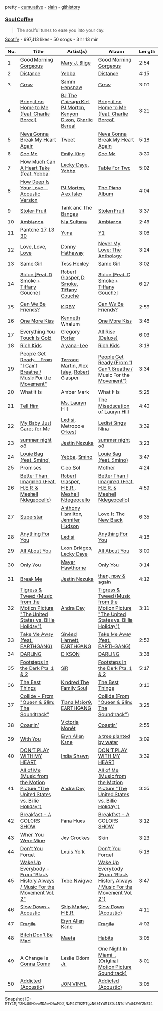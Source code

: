 pretty - [cumulative](/playlists/cumulative/37i9dQZF1DXaXDsfv6nvZ5.md) - [plain](/playlists/plain/37i9dQZF1DXaXDsfv6nvZ5) - [githistory](https://github.githistory.xyz/mackorone/spotify-playlist-archive/blob/main/playlists/plain/37i9dQZF1DXaXDsfv6nvZ5)

### [Soul Coffee](https://open.spotify.com/playlist/37i9dQZF1DXaXDsfv6nvZ5)

> The soulful tunes to ease you into your day.

[Spotify](https://open.spotify.com/user/spotify) - 697,413 likes - 50 songs - 3 hr 13 min

| No. | Title | Artist(s) | Album | Length |
|---|---|---|---|---|
| 1 | [Good Morning Gorgeous](https://open.spotify.com/track/77z6mJeFcHlRWVfbOdBCtc) | [Mary J\. Blige](https://open.spotify.com/artist/1XkoF8ryArs86LZvFOkbyr) | [Good Morning Gorgeous](https://open.spotify.com/album/0mDZswykT2LDXe3YGWZgbc) | 2:54 |
| 2 | [Distance](https://open.spotify.com/track/08W9Md8HXeJrx3omSQE2NF) | [Yebba](https://open.spotify.com/artist/1ooV8YZC1KbpEcrmI8WH0F) | [Distance](https://open.spotify.com/album/5CMAmUz6cXCAyOutxsyYXC) | 4:15 |
| 3 | [Grow](https://open.spotify.com/track/3jPd7hIM0feCje8ZbVu6en) | [Samm Henshaw](https://open.spotify.com/artist/1Q2mS59tFYLm2KGFoCgWN4) | [Grow](https://open.spotify.com/album/3wzVULwHGvLkwiDdTMGQMZ) | 3:00 |
| 4 | [Bring it on Home to Me \(feat\. Charlie Bereal\)](https://open.spotify.com/track/578ziqCj8ieyz7NLrZ31km) | [BJ The Chicago Kid](https://open.spotify.com/artist/07d5etnpjriczFBB8pxmRe), [PJ Morton](https://open.spotify.com/artist/2FMOHE79X98yptp4RpPrt7), [Kenyon Dixon](https://open.spotify.com/artist/5AzjednUL6MFJP0dBic3be), [Charlie Bereal](https://open.spotify.com/artist/2uMEr7c0zWQrtoAzebTMsa) | [Bring it on Home to Me \(feat\. Charlie Bereal\)](https://open.spotify.com/album/54tJsoenzgUlUokisFrWVA) | 3:21 |
| 5 | [Neva Gonna Break My Heart Again](https://open.spotify.com/track/7c9d8GYjOixUL7I3o2BJn0) | [Tweet](https://open.spotify.com/artist/6zDBeei6hHRiZdAJ6zoTCo) | [Neva Gonna Break My Heart Again](https://open.spotify.com/album/4GiaM3A5j9Yll69ESxGKyE) | 5:18 |
| 6 | [See Me](https://open.spotify.com/track/0vtDLpnv8weWM33Wn29rXo) | [Emily King](https://open.spotify.com/artist/6jlWj6y00bMQt8XoKuCjyZ) | [See Me](https://open.spotify.com/album/1fQgwNgiENNE3XDpTjDFXd) | 3:30 |
| 7 | [How Much Can A Heart Take \(feat\. Yebba\)](https://open.spotify.com/track/5SFssNXGjeOxdAnECfgttm) | [Lucky Daye](https://open.spotify.com/artist/5Vuvs6Py2JRU7WiFDVsI7J), [Yebba](https://open.spotify.com/artist/1ooV8YZC1KbpEcrmI8WH0F) | [Table For Two](https://open.spotify.com/album/0OPKA9Mrv6JFrTjC0KpvdT) | 5:02 |
| 8 | [How Deep Is Your Love \- Acoustic Version](https://open.spotify.com/track/1iovqTYo2kvTWRGhRQPDPV) | [PJ Morton](https://open.spotify.com/artist/2FMOHE79X98yptp4RpPrt7), [Alex Isley](https://open.spotify.com/artist/7E2ioKxoxI2J94tUkIx6As) | [The Piano Album](https://open.spotify.com/album/3pjx1tSQJ60Zk1drGGf3RW) | 4:04 |
| 9 | [Stolen Fruit](https://open.spotify.com/track/5hax6joZydQKWNE55uQAgF) | [Tank and The Bangas](https://open.spotify.com/artist/5cAtakaadWHJLxmGKrKcX7) | [Stolen Fruit](https://open.spotify.com/album/7lz4nwWwfRplCq1ts5NmVv) | 3:37 |
| 10 | [Ambience](https://open.spotify.com/track/1o2DoGaoIMHOqkB5XwCsrt) | [Nia Sultana](https://open.spotify.com/artist/1L8An7RfJbMW7zBy2fE0Tz) | [Ambience](https://open.spotify.com/album/3HuyQxn9Fefhl7jxYZAnzE) | 2:48 |
| 11 | [Pantone 17 13 30](https://open.spotify.com/track/2GeR7M97pCrWrMh8d6BlrF) | [Yuna](https://open.spotify.com/artist/3kHVioJpVxlazAAKQ64pC1) | [Y1](https://open.spotify.com/album/0xlpkNFvbonkCBiAZu0AdM) | 3:06 |
| 12 | [Love, Love, Love](https://open.spotify.com/track/3Tc6dHggtSaZqlKRhzkeub) | [Donny Hathaway](https://open.spotify.com/artist/0HU0U9kdXEHZVxUNbuQe8S) | [Never My Love: The Anthology](https://open.spotify.com/album/4kINvyMdIqyuXAtpoCKGIO) | 3:24 |
| 13 | [Same Girl](https://open.spotify.com/track/7oKmQiRPMWLrhp1vhlmTRn) | [Tess Henley](https://open.spotify.com/artist/6LWofoi18999gZK0EgVSjv) | [Same Girl](https://open.spotify.com/album/10OwB6QTpEQdFOQZyFeLvr) | 3:02 |
| 14 | [Shine \[Feat\. D Smoke + Tiffany Gouché\]](https://open.spotify.com/track/2mHenqaNpcU7q3JP4V4Oee) | [Robert Glasper](https://open.spotify.com/artist/5cM1PvItlR21WUyBnsdMcn), [D Smoke](https://open.spotify.com/artist/23rK0hajv5ix2yPM4IIgOo), [Tiffany Gouché](https://open.spotify.com/artist/2IEnjZsVDEPKUTxNinyqba) | [Shine \[Feat\. D Smoke + Tiffany Gouché\]](https://open.spotify.com/album/7tOJroeUUAj21SaBgC1DZe) | 6:27 |
| 15 | [Can We Be Friends?](https://open.spotify.com/track/0dQ5ByUHcI2ngYfUhCqNLP) | [KIRBY](https://open.spotify.com/artist/5lcDGoJUr5WY5bCFAfYbCU) | [Can We Be Friends?](https://open.spotify.com/album/5HqBHeAw3CNbWqu4U3aw6o) | 2:56 |
| 16 | [One More Kiss](https://open.spotify.com/track/5PEvIq7hMnnE85qphra5Oa) | [Kenneth Whalum](https://open.spotify.com/artist/2lnrl1gyJvhaFtNIIRnB16) | [One More Kiss](https://open.spotify.com/album/1qufygTBLF7OnpyRKoj87R) | 3:46 |
| 17 | [Everything You Touch Is Gold](https://open.spotify.com/track/38eB2BbrR7PLK7zyQYgBDx) | [Gregory Porter](https://open.spotify.com/artist/06nevPmNVfWUXyZkccahL8) | [All Rise \(Deluxe\)](https://open.spotify.com/album/5jQuMxOb3r5BPmSDke93hy) | 6:03 |
| 18 | [Rich Kids](https://open.spotify.com/track/7n7ZuzfTUJEvo7cZJVvCwd) | [Aiyana\-Lee](https://open.spotify.com/artist/2IZXxSIGhFtkHJyMh6UTln) | [Rich Kids](https://open.spotify.com/album/7xKUg94LStzFMZzbVBlWkK) | 3:18 |
| 19 | [People Get Ready \- From "I Can't Breathe / Music For the Movement"](https://open.spotify.com/track/3LERAXOWvNVreOnYySWU7U) | [Terrace Martin](https://open.spotify.com/artist/7MNEVabc4cs19CbzAFZmXz), [Alex Isley](https://open.spotify.com/artist/7E2ioKxoxI2J94tUkIx6As), [Robert Glasper](https://open.spotify.com/artist/5cM1PvItlR21WUyBnsdMcn) | [People Get Ready \(From "I Can't Breathe / Music For the Movement"\)](https://open.spotify.com/album/0MmKsaUxCz8XZrwKoLSFDG) | 3:34 |
| 20 | [What It Is](https://open.spotify.com/track/2CJfHjywgcczXQi6Dosw8Q) | [Amber Mark](https://open.spotify.com/artist/0tbeZu9lv8YEKSQ9tZSslu) | [What It Is](https://open.spotify.com/album/3v6186rgsWFvZxf0Sj7DHS) | 5:25 |
| 21 | [Tell Him](https://open.spotify.com/track/7iCs98iS5n6KCI4q3H7zp9) | [Ms\. Lauryn Hill](https://open.spotify.com/artist/2Mu5NfyYm8n5iTomuKAEHl) | [The Miseducation of Lauryn Hill](https://open.spotify.com/album/1BZoqf8Zje5nGdwZhOjAtD) | 4:40 |
| 22 | [My Baby Just Cares for Me](https://open.spotify.com/track/63GvtdKbAbi2feQxp0DBpA) | [Ledisi](https://open.spotify.com/artist/60ciIY5MouLc2Y9n34DJdA), [Metropole Orkest](https://open.spotify.com/artist/7JYdpWAsiqzrmMB3qxkEbI) | [Ledisi Sings Nina](https://open.spotify.com/album/0uRNGjcdUeOG9aekGr1cvc) | 3:39 |
| 23 | [summer night o8](https://open.spotify.com/track/2yrhCmYZKJHpOFk8OW2rjU) | [Justin Nozuka](https://open.spotify.com/artist/1uquUYtkdKei0zuhBY9P0t) | [summer night o8](https://open.spotify.com/album/38xjiy0KkjzCzz7P9WJHAw) | 3:23 |
| 24 | [Louie Bag \(feat\. Smino\)](https://open.spotify.com/track/01foHKHazVkkbW9hcAY2X4) | [Yebba](https://open.spotify.com/artist/1ooV8YZC1KbpEcrmI8WH0F), [Smino](https://open.spotify.com/artist/1ybINI1qPiFbwDXamRtwxD) | [Louie Bag \(feat\. Smino\)](https://open.spotify.com/album/5YSsyOHQhrpqYW32YvGtMQ) | 3:47 |
| 25 | [Promises](https://open.spotify.com/track/6aQ7nlAEOhhRnsHi6eY0zT) | [Cleo Sol](https://open.spotify.com/artist/3ETLPQkcEd7z4k3IbZmXMq) | [Mother](https://open.spotify.com/album/3cDl7l5FGQi93NgtqFR1gR) | 4:24 |
| 26 | [Better Than I Imagined \(Feat\. H.E.R\. & Meshell Ndegeocello\)](https://open.spotify.com/track/04vYVsWbhkQaTLx2kgVNks) | [Robert Glasper](https://open.spotify.com/artist/5cM1PvItlR21WUyBnsdMcn), [H.E.R.](https://open.spotify.com/artist/3Y7RZ31TRPVadSFVy1o8os), [Meshell Ndegeocello](https://open.spotify.com/artist/0uZRjholJ0fVC2J9EvnYnj) | [Better Than I Imagined \(Feat\. H.E.R\. & Meshell Ndegeocello\)](https://open.spotify.com/album/2AS4H3CIUtrIzrK1UbsvWW) | 4:59 |
| 27 | [Superstar](https://open.spotify.com/track/0PKcHf6NgPitUVFwzKnz3c) | [Anthony Hamilton](https://open.spotify.com/artist/2DzRMyWgjuMbYvt5BLbpCo), [Jennifer Hudson](https://open.spotify.com/artist/35GL8Cu2GKTcHzKGi75xl5) | [Love Is The New Black](https://open.spotify.com/album/1CHYpX14nBeQ17oNSF9n5h) | 6:35 |
| 28 | [Anything For You](https://open.spotify.com/track/3buWaZh2ajXTWsdp8XTBKk) | [Ledisi](https://open.spotify.com/artist/60ciIY5MouLc2Y9n34DJdA) | [Anything For You](https://open.spotify.com/album/4lqRBrPHyGCFw8SuQPEwBI) | 4:16 |
| 29 | [All About You](https://open.spotify.com/track/2uddLj27GIDBIdwRuIomE4) | [Leon Bridges](https://open.spotify.com/artist/3qnGvpP8Yth1AqSBMqON5x), [Lucky Daye](https://open.spotify.com/artist/5Vuvs6Py2JRU7WiFDVsI7J) | [All About You](https://open.spotify.com/album/36Lr1Ipl7w3gn0NdZbRcge) | 3:00 |
| 30 | [Only You](https://open.spotify.com/track/4AvOXTQ2semU5FAmtl8vtk) | [Mayer Hawthorne](https://open.spotify.com/artist/4d53BMrRlQkrQMz5d59f2O) | [Only You](https://open.spotify.com/album/3rdIkWOlV1MfsZ5qmQ7Us5) | 3:14 |
| 31 | [Break Me](https://open.spotify.com/track/03XDjkWj7ME04UpDyAjg8Q) | [Justin Nozuka](https://open.spotify.com/artist/1uquUYtkdKei0zuhBY9P0t) | [then, now & again](https://open.spotify.com/album/5CitFeZFJGYkgdH8EhIHta) | 4:12 |
| 32 | [Tigress & Tweed \(Music from the Motion Picture "The United States vs\. Billie Holiday"\)](https://open.spotify.com/track/72PM6IPh11h6akXKzMJs3q) | [Andra Day](https://open.spotify.com/artist/1c4rxrxy8eDLvMVL1DTiBe) | [Tigress & Tweed \(Music from the Motion Picture "The United States vs\. Billie Holiday"\)](https://open.spotify.com/album/5QIrCVTrODMsB5XIBrPvGz) | 3:11 |
| 33 | [Take Me Away \(feat\. EARTHGANG\)](https://open.spotify.com/track/0jdit0IB5OJbDmPRqadZbs) | [Sinéad Harnett](https://open.spotify.com/artist/6tUJpYN2aYiXbzAcg0pIOo), [EARTHGANG](https://open.spotify.com/artist/5MbNzCW3qokGyoo9giHA3V) | [Take Me Away \(feat\. EARTHGANG\)](https://open.spotify.com/album/7uArP6gpDdQXQrkfdFOpvA) | 2:52 |
| 34 | [DARLING](https://open.spotify.com/track/5rrTie8d13kxtK8S6JOgyQ) | [DIXSON](https://open.spotify.com/artist/61677A13kBwbTfqECI65p8) | [DARLING](https://open.spotify.com/album/6XrAWrMOgdiK9a96OIM3Kb) | 3:38 |
| 35 | [Footsteps in the Dark Pts\. 1 & 2](https://open.spotify.com/track/6ZrEsTv8IYRg0U0hUoo2j1) | [SiR](https://open.spotify.com/artist/3QTDHixorJelOLxoxcjqGx) | [Footsteps in the Dark Pts\. 1 & 2](https://open.spotify.com/album/5y5h9Vcm1JejVUJsmxoJld) | 5:17 |
| 36 | [The Best Things](https://open.spotify.com/track/2IebZ0AjurvrRGdxnnL2oI) | [Kindred The Family Soul](https://open.spotify.com/artist/3RDl7kNfhB72Ojsc2qiyfy) | [The Best Things](https://open.spotify.com/album/1RIxAcFlv6TwaBoCkq0Z0t) | 3:16 |
| 37 | [Collide \- From "Queen & Slim: The Soundtrack"](https://open.spotify.com/track/1mEO3xiJqEWXYIdZalDzHR) | [Tiana Major9](https://open.spotify.com/artist/1Naqgo0HMRoumRP0e2MXD9), [EARTHGANG](https://open.spotify.com/artist/5MbNzCW3qokGyoo9giHA3V) | [Collide \(From "Queen & Slim: The Soundtrack"\)](https://open.spotify.com/album/0Y9i5YM95iEHAQpppUN76A) | 3:25 |
| 38 | [Coastin’](https://open.spotify.com/track/1IjeGPU5hqHlJpm00zObN7) | [Victoria Monét](https://open.spotify.com/artist/63XBtGSEZINSyXylZxEUbv) | [Coastin’](https://open.spotify.com/album/6PVTVZo9iYmpcQucpIN9Kr) | 2:55 |
| 39 | [With You](https://open.spotify.com/track/63LhjHIJFprgGjfxhuhF4K) | [Eryn Allen Kane](https://open.spotify.com/artist/5xI4mPixKfrCCspATqbpy3) | [a tree planted by water](https://open.spotify.com/album/5bl22ODAmnzfJ35n52vAQB) | 3:09 |
| 40 | [DON'T PLAY WITH MY HEART](https://open.spotify.com/track/6pJhTkXKlGR3WZI7Mqbeem) | [India Shawn](https://open.spotify.com/artist/7g0SC4F149FUX5rKFuSpqL) | [DON'T PLAY WITH MY HEART](https://open.spotify.com/album/4ObdfMfycjd0NIuX6IcO5I) | 3:39 |
| 41 | [All of Me \(Music from the Motion Picture "The United States vs\. Billie Holiday"\)](https://open.spotify.com/track/4vYc0t7Ymz1LQoN7X3okfX) | [Andra Day](https://open.spotify.com/artist/1c4rxrxy8eDLvMVL1DTiBe) | [All of Me \(Music from the Motion Picture "The United States vs\. Billie Holiday"\)](https://open.spotify.com/album/7rhO7zOEFdz8v5tdSC6JZA) | 3:35 |
| 42 | [Breakfast \- A COLORS SHOW](https://open.spotify.com/track/4pXaDCpq459IkaUp84VM5m) | [Fana Hues](https://open.spotify.com/artist/4yJHrytMK7mqtKsXVGaBNg) | [Breakfast \- A COLORS SHOW](https://open.spotify.com/album/3dE3ZGLl0XaYuGBibxSYbh) | 3:12 |
| 43 | [When You Were Mine](https://open.spotify.com/track/3zSwFE91EdwhEwS6vnJohB) | [Joy Crookes](https://open.spotify.com/artist/5XMyhVhi5ZN2pi0Qwi1zXS) | [Skin](https://open.spotify.com/album/62FYQGKcsi3nrkdicraMw7) | 3:23 |
| 44 | [Don't You Forget](https://open.spotify.com/track/6QafQW90SRQSC3ZTFg4pGt) | [Louis York](https://open.spotify.com/artist/0owrNlxvcLL8KI0U5sYBUb) | [Don't You Forget](https://open.spotify.com/album/7pY34q52m9JmtddVGL8UZx) | 5:18 |
| 45 | [Wake Up Everybody \- From “Black History Always / Music For the Movement Vol\. 2"](https://open.spotify.com/track/0SXc07eEULCarnpq6pSrPD) | [Tobe Nwigwe](https://open.spotify.com/artist/3Qh89pgJeZq6d8uM1bTot3) | [Wake Up Everybody \(From “Black History Always / Music For the Movement Vol\. 2"\)](https://open.spotify.com/album/7tOdvzx7uCAsjdrKvkEZZL) | 3:47 |
| 46 | [Slow Down \- Acoustic](https://open.spotify.com/track/3ugCSRkkewHctDELil9Ixq) | [Skip Marley](https://open.spotify.com/artist/4ryoUS0W8qXokfMxrlJt6O), [H.E.R.](https://open.spotify.com/artist/3Y7RZ31TRPVadSFVy1o8os) | [Slow Down \(Acoustic\)](https://open.spotify.com/album/6oucPVEBijDE1a4Ef2vEU4) | 4:11 |
| 47 | [Fragile](https://open.spotify.com/track/5nwDAjkr2u2iVvjdeLockj) | [Eryn Allen Kane](https://open.spotify.com/artist/5xI4mPixKfrCCspATqbpy3) | [Fragile](https://open.spotify.com/album/05D1HS6QdWPPZCuIDGeRhO) | 4:02 |
| 48 | [Bitch Don't Be Mad](https://open.spotify.com/track/24WhLBcWByvFMrt8NNQ0ax) | [Maeta](https://open.spotify.com/artist/2EwyKG76iX4Pp5HhAD6SKO) | [Habits](https://open.spotify.com/album/710KCDvLyaTZS6NHNw9URq) | 3:05 |
| 49 | [A Change Is Gonna Come](https://open.spotify.com/track/6cFjFN3jw2IoZqY3GO27s6) | [Leslie Odom Jr.](https://open.spotify.com/artist/3cR4rhS2hBWqI7rJEBacvN) | [One Night In Miami..\. \(Original Motion Picture Soundtrack\)](https://open.spotify.com/album/1i3pkaGXNV3kdn54InaVHF) | 3:01 |
| 50 | [Addicted \(Acoustic\)](https://open.spotify.com/track/7HQc8ITNpm2NaIdLcKLDAY) | [JON VINYL](https://open.spotify.com/artist/6PvScqSJuICxvoA3UDYPmu) | [Addicted \(Acoustic\)](https://open.spotify.com/album/0qPYyDTTx74B8sfEGOYZyh) | 3:05 |

Snapshot ID: `MTY1MjY2MzU0MCwwMDAwMDAwMDJjNzM4ZTE2MTgzNGE4YWM1ZDc1NTdhYmU4ZWY2N2I4`
